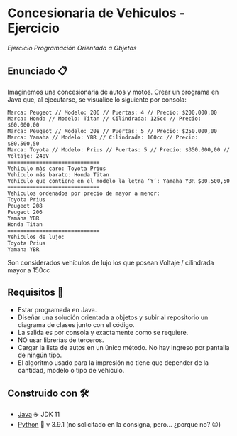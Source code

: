 # Concesionaria de Vehiculos - Ejercicio

_Ejercicio Programación Orientada a Objetos_

## Enunciado 📋

Imaginemos una concesionaria de autos y motos.
Crear un programa en Java que, al ejecutarse, se visualice lo siguiente por consola:

    Marca: Peugeot // Modelo: 206 // Puertas: 4 // Precio: $200.000,00
    Marca: Honda // Modelo: Titan // Cilindrada: 125cc // Precio: $60.000,00
    Marca: Peugeot // Modelo: 208 // Puertas: 5 // Precio: $250.000,00
    Marca: Yamaha // Modelo: YBR // Cilindrada: 160cc // Precio: $80.500,50
    Marca: Toyota // Modelo: Prius // Puertas: 5 // Precio: $350.000,00 // Voltaje: 240V
    =============================
    Vehículo más caro: Toyota Prius
    Vehículo más barato: Honda Titan
    Vehículo que contiene en el modelo la letra ‘Y’: Yamaha YBR $80.500,50
    =============================
    Vehículos ordenados por precio de mayor a menor:
    Toyota Prius
    Peugeot 208
    Peugeot 206
    Yamaha YBR
    Honda Titan
    =============================
    Vehiculos de lujo:
    Toyota Prius
    Yamaha YBR

Son considerados vehículos de lujo los que posean Voltaje / cilindrada mayor a 150cc

## Requisitos 📖

- Estar programada en Java.
- Diseñar una solución orientada a objetos y subir al repositorio un diagrama de clases junto con el código.
- La salida es por consola y exactamente como se requiere.
- NO usar librerías de terceros.
- Cargar la lista de autos en un único método. No hay ingreso por pantalla de ningún tipo.
- El algoritmo usado para la impresión no tiene que depender de la cantidad, modelo o tipo de vehículo.

## Construido con 🛠️

- [Java](https://github.com/atelporetti/onreadyfyMe/tree/main/Java/src/onreadyfyMe)  ☕   JDK 11
- [Python](https://github.com/atelporetti/Concesionaria-de-vehiculos-Ejercicio/tree/main/Python)   🐍 v 3.9.1 (no solicitado en la consigna, pero... ¿porque no? 😉)
